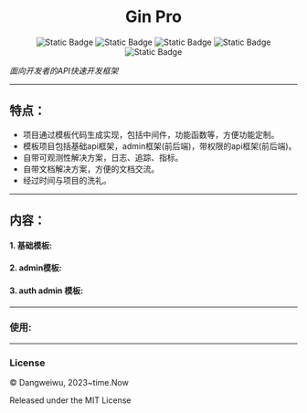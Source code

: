 <h1 align="center">Gin Pro</h1>
<p align="center">
<img alt="Static Badge" src="https://img.shields.io/badge/Go- 1.9-blue">
<img alt="Static Badge" src="https://img.shields.io/badge/Gin- 1.8-blue">

<img alt="Static Badge" src="https://img.shields.io/badge/Vue- 3.x -gren">
<img alt="Static Badge" src="https://img.shields.io/badge/Arco- 2.34.0 -gren">
<img alt="Static Badge" src="https://img.shields.io/badge/license- MIT-blue">

</p>

_面向开发者的API快速开发框架_

---
## 特点：
- 项目通过模板代码生成实现，包括中间件，功能函数等，方便功能定制。
- 模板项目包括基础api框架，admin框架(前后端)，带权限的api框架(前后端)。
- 自带可观测性解决方案，日志、追踪、指标。
- 自带文档解决方案，方便的文档交流。
- 经过时间与项目的洗礼。
---
## 内容：

#### 1. 基础模板:
#### 2. admin模板:
#### 3. auth admin 模板:

---
### 使用:
    
---
### License
© Dangweiwu, 2023~time.Now

Released under the MIT License